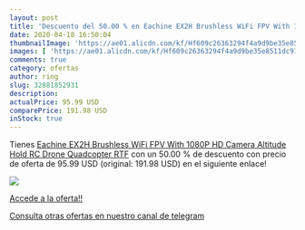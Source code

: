 ```yaml
---
layout: post
title: 'Descuento del 50.00 % en Eachine EX2H Brushless WiFi FPV With 108'
date: 2020-04-18 16:50:04
thumbnailImage: 'https://ae01.alicdn.com/kf/Hf609c26363294f4a9d9be35e8511dc910/Eachine-EX2H-Brushless-WiFi-FPV-With-1080P-HD-Camera-Altitude-Hold-RC-Drone-Quadcopter-RTF.jpg_350x350._SL200_.jpg'
images: [ 'https://ae01.alicdn.com/kf/Hf609c26363294f4a9d9be35e8511dc910/Eachine-EX2H-Brushless-WiFi-FPV-With-1080P-HD-Camera-Altitude-Hold-RC-Drone-Quadcopter-RTF.jpg_350x350._SL200_.jpg' ]
comments: true
category: ofertas
author: ring
slug: 32881852931
description:
actualPrice: 95.99 USD
comparePrice: 191.98 USD
inStock: true
---
```


Tienes [Eachine EX2H Brushless WiFi FPV With 1080P HD Camera Altitude Hold RC Drone Quadcopter RTF](https://www.amazon.com/dp/32881852931/?tag=redken08-20) con un 50.00 % de descuento con precio de oferta de 95.99 USD (original: 191.98 USD) en el siguiente enlace!

[![](https://ae01.alicdn.com/kf/Hf609c26363294f4a9d9be35e8511dc910/Eachine-EX2H-Brushless-WiFi-FPV-With-1080P-HD-Camera-Altitude-Hold-RC-Drone-Quadcopter-RTF.jpg_350x350._SL200_.jpg)](https://www.amazon.com/dp/32881852931/?tag=redken08-20)

[Accede a la oferta!!](https://www.amazon.com/dp/32881852931/?tag=redken08-20)

[Consulta otras ofertas en nuestro canal de telegram](https://t.me/s/ofertas25)
